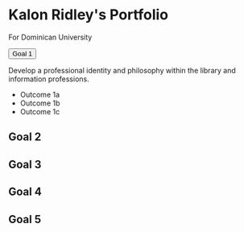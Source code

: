 <!DOCTYPE html>
<html>
<head>
 <title>Kalon Ridley's Portfolio</title> 
</head>

<body>
 <div id="introduction"> <p><h1>Kalon Ridley's Portfolio</h1>
  For Dominican University</p></div>
  <div>
   <button class="accordion">Goal 1</button>
<div class="panel">
<p>Develop a professional identity and philosophy within the library and information professions.</p>
</div>
   <ul><li>Outcome 1a</li>
  <li>Outcome 1b</li>
  <li>Outcome 1c</li>
   </ul>
  </div>
  <div><h2>Goal 2</h2></div>
  <div><h2>Goal 3</h2></div>
  <div><h2>Goal 4</h2></div>
  <div><h2>Goal 5</h2></div>
</body>
</html>
